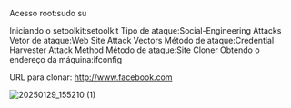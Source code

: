 Acesso root:sudo su

Iniciando o setoolkit:setoolkit
Tipo de ataque:Social-Engineering Attacks
Vetor de ataque:Web Site Attack Vectors
Método de ataque:Credential Harvester Attack Method 
Método de ataque:Site Cloner
Obtendo o endereço da máquina:ifconfig

URL para clonar: http://www.facebook.com

![20250129_155210 (1)](https://github.com/user-attachments/assets/81f272e0-2ca4-480f-9802-15ec79ed4ea2)

